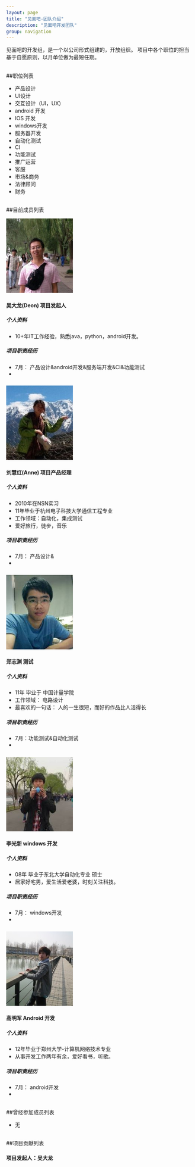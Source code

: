 ```yaml
---
layout: page
title: "见面吧-团队介绍"
description: "见面吧开发团队"
group: navigation
---
```

见面吧的开发组，是一个以公司形式组建的，开放组织。
项目中各个职位的担当基于自愿原则，以月单位做为最短任期。
##
##职位列表
*  产品设计
*  UI设计
*  交互设计（UI，UX）
*  android 开发
*  IOS 开发
*  windows开发
*  服务器开发 
*  自动化测试
*  CI
*  功能测试
*  推广运营
*  客服
*  市场&商务
*  法律顾问
*  财务


##

##目前成员列表

![吴大龙](/images/deonwu.png)
#### 吴大龙(Deon)   项目发起人

##### 个人资料
* 10+年IT工作经验，熟悉java，python，android开发。 

##### 项目职责经历

* 7月： 产品设计&android开发&服务端开发&CI&功能测试
*

#####


![刘慧红](/images/Anne.jpg)
#### 刘慧红(Anne)   项目产品经理

##### 个人资料
* 2010年在NSN实习
* 11年毕业于杭州电子科技大学通信工程专业
* 工作领域：自动化，集成测试
* 爱好旅行，徒步，音乐

##### 项目职责经历 

* 7月： 产品设计&
*


#####



![郑志渊](/images/Jerry.jpg)
#### 郑志渊   测试

##### 个人资料
* 11年 毕业于 中国计量学院
* 工作领域： 电路设计
* 最喜欢的一句话： 人的一生很短，而好的作品比人活得长

##### 项目职责经历
* 7月：功能测试&自动化测试
*

#####





![李光新](/images/李光新.jpg)
#### 李光新   windows 开发

##### 个人资料 
* 08年 毕业于东北大学自动化专业 硕士
* 居家好宅男，爱生活爱老婆，时刻关注科技。

##### 项目职责经历
* 7月： windows开发
*

#####





![高明军](/images/高兄.jpg)
#### 高明军   Android 开发

##### 个人资料
* 12年毕业于郑州大学-计算机网络技术专业
* 从事开发工作两年有余，爱好看书，听歌。

##### 项目职责经历
* 7月： android开发
*




##

##曾经参加成员列表

* 无

##

##项目贡献列表

#### 项目发起人：吴大龙
 
